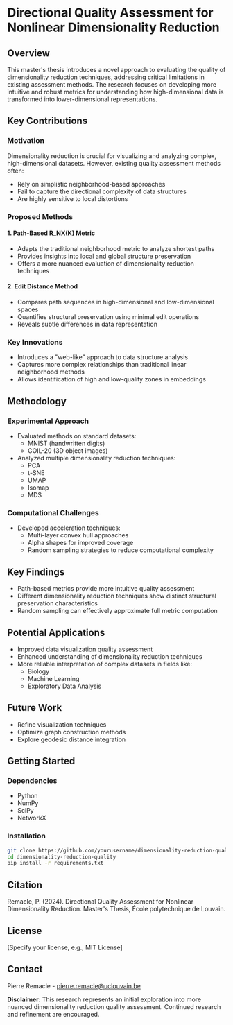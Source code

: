 # Directional Quality Assessment for Nonlinear Dimensionality Reduction

## Overview

This master's thesis introduces a novel approach to evaluating the quality of dimensionality reduction techniques, addressing critical limitations in existing assessment methods. The research focuses on developing more intuitive and robust metrics for understanding how high-dimensional data is transformed into lower-dimensional representations.

## Key Contributions

### Motivation
Dimensionality reduction is crucial for visualizing and analyzing complex, high-dimensional datasets. However, existing quality assessment methods often:
- Rely on simplistic neighborhood-based approaches
- Fail to capture the directional complexity of data structures
- Are highly sensitive to local distortions

### Proposed Methods

#### 1. Path-Based R_NX(K) Metric
- Adapts the traditional neighborhood metric to analyze shortest paths
- Provides insights into local and global structure preservation
- Offers a more nuanced evaluation of dimensionality reduction techniques

#### 2. Edit Distance Method
- Compares path sequences in high-dimensional and low-dimensional spaces
- Quantifies structural preservation using minimal edit operations
- Reveals subtle differences in data representation

### Key Innovations
- Introduces a "web-like" approach to data structure analysis
- Captures more complex relationships than traditional linear neighborhood methods
- Allows identification of high and low-quality zones in embeddings

## Methodology

### Experimental Approach
- Evaluated methods on standard datasets:
  - MNIST (handwritten digits)
  - COIL-20 (3D object images)
- Analyzed multiple dimensionality reduction techniques:
  - PCA
  - t-SNE
  - UMAP
  - Isomap
  - MDS

### Computational Challenges
- Developed acceleration techniques:
  - Multi-layer convex hull approaches
  - Alpha shapes for improved coverage
  - Random sampling strategies to reduce computational complexity

## Key Findings
- Path-based metrics provide more intuitive quality assessment
- Different dimensionality reduction techniques show distinct structural preservation characteristics
- Random sampling can effectively approximate full metric computation

## Potential Applications
- Improved data visualization quality assessment
- Enhanced understanding of dimensionality reduction techniques
- More reliable interpretation of complex datasets in fields like:
  - Biology
  - Machine Learning
  - Exploratory Data Analysis

## Future Work
- Refine visualization techniques
- Optimize graph construction methods
- Explore geodesic distance integration

## Getting Started

### Dependencies
- Python
- NumPy
- SciPy
- NetworkX

### Installation
```bash
git clone https://github.com/yourusername/dimensionality-reduction-quality
cd dimensionality-reduction-quality
pip install -r requirements.txt
```

## Citation
Remacle, P. (2024). Directional Quality Assessment for Nonlinear Dimensionality Reduction. Master's Thesis, École polytechnique de Louvain.

## License
[Specify your license, e.g., MIT License]

## Contact
Pierre Remacle - pierre.remacle@uclouvain.be

**Disclaimer**: This research represents an initial exploration into more nuanced dimensionality reduction quality assessment. Continued research and refinement are encouraged.
